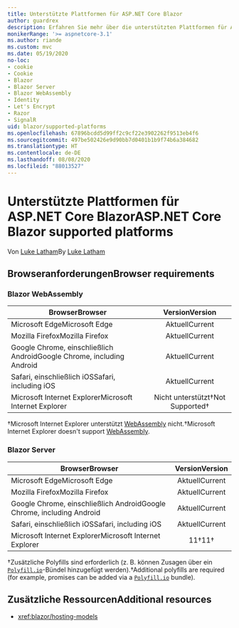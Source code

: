 ```yaml
---
title: Unterstützte Plattformen für ASP.NET Core Blazor
author: guardrex
description: Erfahren Sie mehr über die unterstützten Plattformen für ASP.NET Core Blazor.
monikerRange: '>= aspnetcore-3.1'
ms.author: riande
ms.custom: mvc
ms.date: 05/19/2020
no-loc:
- cookie
- Cookie
- Blazor
- Blazor Server
- Blazor WebAssembly
- Identity
- Let's Encrypt
- Razor
- SignalR
uid: blazor/supported-platforms
ms.openlocfilehash: 67896bcdd5d99ff2c9cf22e3902262f9513eb4f6
ms.sourcegitcommit: 497be502426e9d90bb7d0401b1b9f74b6a384682
ms.translationtype: HT
ms.contentlocale: de-DE
ms.lasthandoff: 08/08/2020
ms.locfileid: "88013527"
---
```

# <a name="aspnet-core-no-locblazor-supported-platforms"></a><span data-ttu-id="39016-103">Unterstützte Plattformen für ASP.NET Core Blazor</span><span class="sxs-lookup"><span data-stu-id="39016-103">ASP.NET Core Blazor supported platforms</span></span>

<span data-ttu-id="39016-104">Von [Luke Latham](https://github.com/guardrex)</span><span class="sxs-lookup"><span data-stu-id="39016-104">By [Luke Latham](https://github.com/guardrex)</span></span>

## <a name="browser-requirements"></a><span data-ttu-id="39016-105">Browseranforderungen</span><span class="sxs-lookup"><span data-stu-id="39016-105">Browser requirements</span></span>

### Blazor WebAssembly

| <span data-ttu-id="39016-106">Browser</span><span class="sxs-lookup"><span data-stu-id="39016-106">Browser</span></span>                          | <span data-ttu-id="39016-107">Version</span><span class="sxs-lookup"><span data-stu-id="39016-107">Version</span></span>               |
| -------------------------------- | :-------------------: |
| <span data-ttu-id="39016-108">Microsoft Edge</span><span class="sxs-lookup"><span data-stu-id="39016-108">Microsoft Edge</span></span>                   | <span data-ttu-id="39016-109">Aktuell</span><span class="sxs-lookup"><span data-stu-id="39016-109">Current</span></span>               |
| <span data-ttu-id="39016-110">Mozilla Firefox</span><span class="sxs-lookup"><span data-stu-id="39016-110">Mozilla Firefox</span></span>                  | <span data-ttu-id="39016-111">Aktuell</span><span class="sxs-lookup"><span data-stu-id="39016-111">Current</span></span>               |
| <span data-ttu-id="39016-112">Google Chrome, einschließlich Android</span><span class="sxs-lookup"><span data-stu-id="39016-112">Google Chrome, including Android</span></span> | <span data-ttu-id="39016-113">Aktuell</span><span class="sxs-lookup"><span data-stu-id="39016-113">Current</span></span>               |
| <span data-ttu-id="39016-114">Safari, einschließlich iOS</span><span class="sxs-lookup"><span data-stu-id="39016-114">Safari, including iOS</span></span>            | <span data-ttu-id="39016-115">Aktuell</span><span class="sxs-lookup"><span data-stu-id="39016-115">Current</span></span>               |
| <span data-ttu-id="39016-116">Microsoft Internet Explorer</span><span class="sxs-lookup"><span data-stu-id="39016-116">Microsoft Internet Explorer</span></span>      | <span data-ttu-id="39016-117">Nicht unterstützt&dagger;</span><span class="sxs-lookup"><span data-stu-id="39016-117">Not Supported&dagger;</span></span> |

<span data-ttu-id="39016-118">&dagger;Microsoft Internet Explorer unterstützt [WebAssembly](https://webassembly.org) nicht.</span><span class="sxs-lookup"><span data-stu-id="39016-118">&dagger;Microsoft Internet Explorer doesn't support [WebAssembly](https://webassembly.org).</span></span>

### Blazor Server

| <span data-ttu-id="39016-119">Browser</span><span class="sxs-lookup"><span data-stu-id="39016-119">Browser</span></span>                          | <span data-ttu-id="39016-120">Version</span><span class="sxs-lookup"><span data-stu-id="39016-120">Version</span></span>    |
| -------------------------------- | :--------: |
| <span data-ttu-id="39016-121">Microsoft Edge</span><span class="sxs-lookup"><span data-stu-id="39016-121">Microsoft Edge</span></span>                   | <span data-ttu-id="39016-122">Aktuell</span><span class="sxs-lookup"><span data-stu-id="39016-122">Current</span></span>    |
| <span data-ttu-id="39016-123">Mozilla Firefox</span><span class="sxs-lookup"><span data-stu-id="39016-123">Mozilla Firefox</span></span>                  | <span data-ttu-id="39016-124">Aktuell</span><span class="sxs-lookup"><span data-stu-id="39016-124">Current</span></span>    |
| <span data-ttu-id="39016-125">Google Chrome, einschließlich Android</span><span class="sxs-lookup"><span data-stu-id="39016-125">Google Chrome, including Android</span></span> | <span data-ttu-id="39016-126">Aktuell</span><span class="sxs-lookup"><span data-stu-id="39016-126">Current</span></span>    |
| <span data-ttu-id="39016-127">Safari, einschließlich iOS</span><span class="sxs-lookup"><span data-stu-id="39016-127">Safari, including iOS</span></span>            | <span data-ttu-id="39016-128">Aktuell</span><span class="sxs-lookup"><span data-stu-id="39016-128">Current</span></span>    |
| <span data-ttu-id="39016-129">Microsoft Internet Explorer</span><span class="sxs-lookup"><span data-stu-id="39016-129">Microsoft Internet Explorer</span></span>      | <span data-ttu-id="39016-130">11&dagger;</span><span class="sxs-lookup"><span data-stu-id="39016-130">11&dagger;</span></span> |

<span data-ttu-id="39016-131">&dagger;Zusätzliche Polyfills sind erforderlich (z. B. können Zusagen über ein [`Polyfill.io`](https://polyfill.io/v3/)-Bündel hinzugefügt werden).</span><span class="sxs-lookup"><span data-stu-id="39016-131">&dagger;Additional polyfills are required (for example, promises can be added via a [`Polyfill.io`](https://polyfill.io/v3/) bundle).</span></span>

## <a name="additional-resources"></a><span data-ttu-id="39016-132">Zusätzliche Ressourcen</span><span class="sxs-lookup"><span data-stu-id="39016-132">Additional resources</span></span>

* <xref:blazor/hosting-models>
